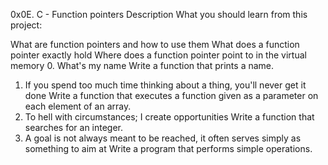 0x0E. C - Function pointers
Description
What you should learn from this project:

What are function pointers and how to use them
What does a function pointer exactly hold
Where does a function pointer point to in the virtual memory
0. What's my name
Write a function that prints a name.
1. If you spend too much time thinking about a thing, you'll never get it done
Write a function that executes a function given as a parameter on each element of an array.
2. To hell with circumstances; I create opportunities
Write a function that searches for an integer.
3. A goal is not always meant to be reached, it often serves simply as something to aim at
Write a program that performs simple operations.